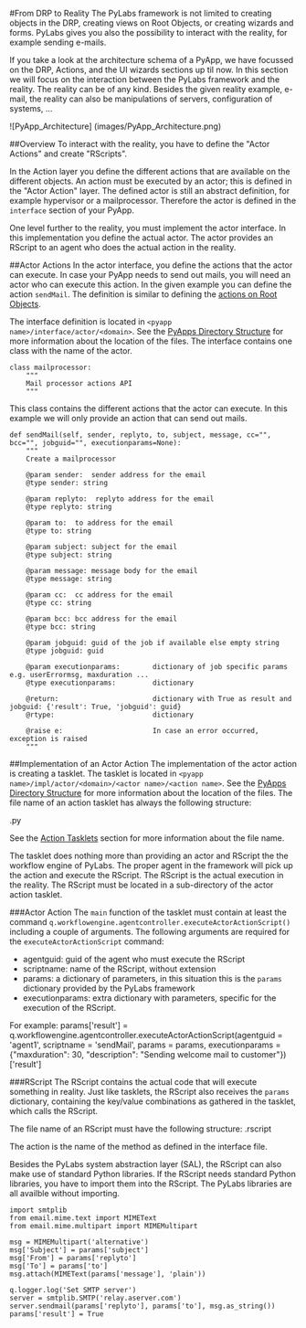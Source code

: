 #From DRP to Reality
The PyLabs framework is not limited to creating objects in the DRP, creating views on Root Objects, or creating wizards and forms. PyLabs gives you also the possibility to interact with the reality, for example sending e-mails.

If you take a look at the architecture schema of a PyApp, we have focussed on the  DRP, Actions, and the UI wizards sections up til now. In this section we will focus on the interaction between the PyLabs framework and the reality. The reality can be of any kind. Besides the given reality example, e-mail, the reality can also be manipulations of servers, configuration of systems, ...

![PyApp_Architecture] (images/PyApp_Architecture.png)


##Overview
To interact with the reality, you have to define the "Actor Actions" and create "RScripts".

In the Action layer you define the different actions that are available on the different objects. An action must be executed by an actor; this is defined in the "Actor Action" layer. The defined actor is still an abstract definition, for example hypervisor or a mailprocessor. Therefore the actor is defined in the `interface` section of your PyApp.

One level further to the reality, you must implement the actor interface. In this implementation you define the actual actor. The actor provides an RScript to an agent who does the actual action in the reality.


##Actor Actions
In the actor interface, you define the actions that the actor can execute. In case your PyApp needs to send out mails, you will need an actor who can execute this action.
In the given example you can define the action `sendMail`. The definition is similar to defining the [actions on Root Objects](action).

The interface definition is located in `<pyapp name>/interface/actor/<domain>`. See the [PyApps Directory Structure](sampleapp) for more information about the location of the files. The interface contains one class with the name of the actor.

    class mailprocessor:
        """
        Mail processor actions API
        """

This class contains the different actions that the actor can execute. In this example we will only provide an action that can send out mails.

    def sendMail(self, sender, replyto, to, subject, message, cc="", bcc="", jobguid="", executionparams=None):
        """
        Create a mailprocessor

        @param sender:  sender address for the email
        @type sender: string

        @param replyto:  replyto address for the email
        @type replyto: string
 
        @param to:  to address for the email
        @type to: string

        @param subject: subject for the email
        @type subject: string

        @param message: message body for the email
        @type message: string

        @param cc:  cc address for the email
        @type cc: string

        @param bcc: bcc address for the email
        @type bcc: string
 
        @param jobguid: guid of the job if available else empty string
        @type jobguid: guid
        
        @param executionparams:        dictionary of job specific params e.g. userErrormsg, maxduration ...
        @type executionparams:         dictionary
 
        @return:                       dictionary with True as result and jobguid: {'result': True, 'jobguid': guid}
        @rtype:                        dictionary
 
        @raise e:                      In case an error occurred, exception is raised
        """


##Implementation of an Actor Action
The implementation of the actor action is creating a tasklet. The tasklet is located in `<pyapp name>/impl/actor/<domain>/<actor name>/<action name>`. See the [PyApps Directory Structure](sampleapp) for more information about the location of the files. The file name of an action tasklet has always the following structure:

<priority>_<rootobject>_<action>.py

See the [Action Tasklets](actiontasklet) section for more information about the file name.

The tasklet does nothing more than providing an actor and RScript the the workflow engine of PyLabs. The proper agent in the framework will pick up the action and execute the RScript. The RScript is the actual execution in the reality.
The RScript must be located in a sub-directory of the actor action tasklet.


###Actor Action
The `main` function of the tasklet must contain at least the command `q.workflowengine.agentcontroller.executeActorActionScript()` including a couple of arguments.
The following arguments are required for the `executeActorActionScript` command:

* agentguid: guid of the agent who must execute the RScript
* scriptname: name of the RScript, without extension
* params: a dictionary of parameters, in this situation this is the `params` dictionary provided by the PyLabs framework
* executionparams: extra dictionary with parameters, specific for the execution of the RScript.

For example:
    params['result'] = q.workflowengine.agentcontroller.executeActorActionScript(agentguid       = 'agent1', 
                                                                                 scriptname      = 'sendMail', 
                                                                                 params          = params, 
                                                                                 executionparams = {"maxduration": 30, "description": "Sending welcome mail to customer"})['result']


###RScript
The RScript contains the actual code that will execute something in reality. Just like tasklets, the RScript also receives the `params` dictionary, containing the key/value combinations as gathered in the tasklet, which calls the RScript.

The file name of an RScript must have the following structure:
    <action>.rscript

The action is the name of the method as defined in the interface file. 

Besides the PyLabs system abstraction layer (SAL), the RScript can also make use of standard Python libraries. If the RScript needs standard Python libraries, you have to import them into the RScript. The PyLabs libraries are all availble without importing.

    import smtplib
    from email.mime.text import MIMEText
    from email.mime.multipart import MIMEMultipart
    
    msg = MIMEMultipart('alternative')
    msg['Subject'] = params['subject']
    msg['From'] = params['replyto']
    msg['To'] = params['to']
    msg.attach(MIMEText(params['message'], 'plain'))

    q.logger.log('Set SMTP server')    
    server = smtplib.SMTP('relay.aserver.com')
    server.sendmail(params['replyto'], params['to'], msg.as_string())
    params['result'] = True


